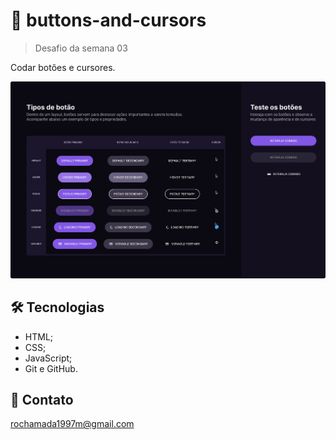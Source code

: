 # 🔲 buttons-and-cursors

> Desafio da semana 03

Codar botões e cursores.

![Projeto "Buttons and Cursors"](./assets/buttons-and-cursors.png)

## 🛠️ Tecnologias
- HTML;
- CSS;
- JavaScript;
- Git e GitHub.

## 💜 Contato
rochamada1997m@gmail.com